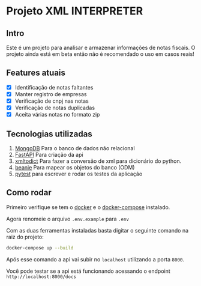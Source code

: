 # Projeto XML INTERPRETER

## Intro

Este é um projeto para analisar e armazenar informações de notas fiscais. O projeto ainda está em beta então não é recomendado o uso em casos reais!

## Features atuais

- [x] Identificação de notas faltantes
- [x] Manter registro de empresas
- [x] Verificação de cnpj nas notas
- [x] Verificação de notas duplicadas
- [x] Aceita várias notas no formato zip

## Tecnologias utilizadas

1. [MongoDB](https://www.mongodb.com/pt-br) Para o banco de dados não relacional
2. [FastAPI](https://fastapi.tiangolo.com/pt/) Para criação da api
3. [xmltodict](https://github.com/martinblech/xmltodict) Para fazer a conversão de xml para dicionário do python.
4. [beanie](https://beanie-odm.dev/) Para mapear os objetos do banco (ODM)
5. [pytest](https://docs.pytest.org/en/7.4.x/) para escrever e rodar os testes da aplicação

## Como rodar

Primeiro verifique se tem o [docker](https://www.docker.com/get-started/) e o [docker-compose](https://docs.docker.com/compose/install/) instalado.

Agora renomeie o arquivo ```.env.example``` para ```.env```

Com as duas ferramentas instaladas basta digitar o seguinte comando na raiz do projeto:

```bash
docker-compose up --build
```

Após esse comando a api vai subir no ```localhost``` utilizando a porta ```8000```.

Você pode testar se a api está funcionando acessando o endpoint ```http://localhost:8000/docs```
